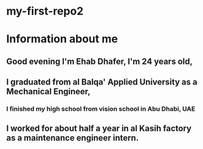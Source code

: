 # my-first-repo2
# Information about me
## Good evening I'm Ehab Dhafer, I'm 24 years old,
## I graduated from al Balqa' Applied University as a Mechanical Engineer,
### I finished my high school from vision school in Abu Dhabi, UAE
## I worked for about half a year in al Kasih factory as a maintenance engineer intern.